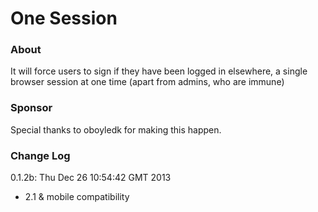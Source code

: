 # One Session #

### About ###
It will force users to sign if they have been logged
in elsewhere, a single browser session at one time
(apart from admins, who are immune)

### Sponsor ###
Special thanks to oboyledk for making this happen.

### Change Log ###
0.1.2b: Thu Dec 26 10:54:42 GMT 2013
- 2.1 & mobile compatibility

